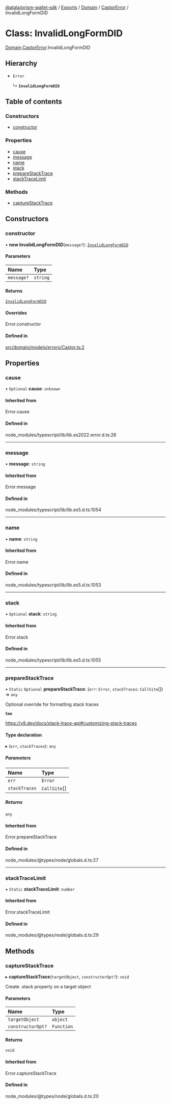 [@atala/prism-wallet-sdk](../README.md) / [Exports](../modules.md) / [Domain](../modules/Domain.md) / [CastorError](../modules/Domain.CastorError.md) / InvalidLongFormDID

# Class: InvalidLongFormDID

[Domain](../modules/Domain.md).[CastorError](../modules/Domain.CastorError.md).InvalidLongFormDID

## Hierarchy

- `Error`

  ↳ **`InvalidLongFormDID`**

## Table of contents

### Constructors

- [constructor](Domain.CastorError.InvalidLongFormDID.md#constructor)

### Properties

- [cause](Domain.CastorError.InvalidLongFormDID.md#cause)
- [message](Domain.CastorError.InvalidLongFormDID.md#message)
- [name](Domain.CastorError.InvalidLongFormDID.md#name)
- [stack](Domain.CastorError.InvalidLongFormDID.md#stack)
- [prepareStackTrace](Domain.CastorError.InvalidLongFormDID.md#preparestacktrace)
- [stackTraceLimit](Domain.CastorError.InvalidLongFormDID.md#stacktracelimit)

### Methods

- [captureStackTrace](Domain.CastorError.InvalidLongFormDID.md#capturestacktrace)

## Constructors

### constructor

• **new InvalidLongFormDID**(`message?`): [`InvalidLongFormDID`](Domain.CastorError.InvalidLongFormDID.md)

#### Parameters

| Name | Type |
| :------ | :------ |
| `message?` | `string` |

#### Returns

[`InvalidLongFormDID`](Domain.CastorError.InvalidLongFormDID.md)

#### Overrides

Error.constructor

#### Defined in

[src/domain/models/errors/Castor.ts:2](https://github.com/hyperledger/identus-edge-agent-sdk-ts/blob/2cdbf1ede368164be3dd56f3e362e76e94d48b48/src/domain/models/errors/Castor.ts#L2)

## Properties

### cause

• `Optional` **cause**: `unknown`

#### Inherited from

Error.cause

#### Defined in

node_modules/typescript/lib/lib.es2022.error.d.ts:26

___

### message

• **message**: `string`

#### Inherited from

Error.message

#### Defined in

node_modules/typescript/lib/lib.es5.d.ts:1054

___

### name

• **name**: `string`

#### Inherited from

Error.name

#### Defined in

node_modules/typescript/lib/lib.es5.d.ts:1053

___

### stack

• `Optional` **stack**: `string`

#### Inherited from

Error.stack

#### Defined in

node_modules/typescript/lib/lib.es5.d.ts:1055

___

### prepareStackTrace

▪ `Static` `Optional` **prepareStackTrace**: (`err`: `Error`, `stackTraces`: `CallSite`[]) => `any`

Optional override for formatting stack traces

**`See`**

https://v8.dev/docs/stack-trace-api#customizing-stack-traces

#### Type declaration

▸ (`err`, `stackTraces`): `any`

##### Parameters

| Name | Type |
| :------ | :------ |
| `err` | `Error` |
| `stackTraces` | `CallSite`[] |

##### Returns

`any`

#### Inherited from

Error.prepareStackTrace

#### Defined in

node_modules/@types/node/globals.d.ts:27

___

### stackTraceLimit

▪ `Static` **stackTraceLimit**: `number`

#### Inherited from

Error.stackTraceLimit

#### Defined in

node_modules/@types/node/globals.d.ts:29

## Methods

### captureStackTrace

▸ **captureStackTrace**(`targetObject`, `constructorOpt?`): `void`

Create .stack property on a target object

#### Parameters

| Name | Type |
| :------ | :------ |
| `targetObject` | `object` |
| `constructorOpt?` | `Function` |

#### Returns

`void`

#### Inherited from

Error.captureStackTrace

#### Defined in

node_modules/@types/node/globals.d.ts:20
